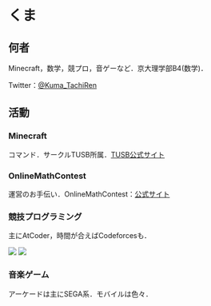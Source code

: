 # くま

## 何者

Minecraft，数学，競プロ，音ゲーなど．京大理学部B4(数学)．

Twitter：[@Kuma_TachiRen](https://twitter.com/Kuma_TachiRen)

## 活動

### Minecraft

コマンド．サークルTUSB所属．[TUSB公式サイト](https://skyblock.jp)

### OnlineMathContest

運営のお手伝い．OnlineMathContest：[公式サイト](https://onlinemathcontest.com)

### 競技プログラミング

主にAtCoder，時間が合えばCodeforcesも．

<a href="https://atcoder.jp/users/KumaTachiRen" target="_blank" title="KumaTachiRen"><img src="https://img.shields.io/endpoint?url=https%3A%2F%2Fatcoder-badges.now.sh%2Fapi%2Fatcoder%2Fjson%2FKumaTachiRen" /></a>
<a href="https://codeforces.com/profile/KumaTachiRen" target="_blank" title="KumaTachiRen"><img src="https://img.shields.io/endpoint?url=https%3A%2F%2Fatcoder-badges.now.sh%2Fapi%2Fcodeforces%2Fjson%2FKumaTachiRen" /></a>

### 音楽ゲーム

アーケードは主にSEGA系．モバイルは色々．
